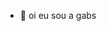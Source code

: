 - 👋 oi eu sou a gabs

<!---
Gabsfonseca/Gabsfonseca is a ✨ special ✨ repository because its `README.md` (this file) appears on your GitHub profile.
You can click the Preview link to take a look at your changes.
--->
